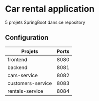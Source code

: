 # Car rental application

5 projets SpringBoot dans ce repository

## Configuration

| Projets            | Ports |
|--------------------|-------|
| frontend           | 8080  |
| backend           | 8081  |
| cars-service       | 8082  |
| customers-service  | 8083  |
| rentals-service    | 8084  |

